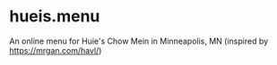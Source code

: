 # hueis.menu

An online menu for Huie's Chow Mein in Minneapolis, MN (inspired by <https://mrgan.com/havl/>)
